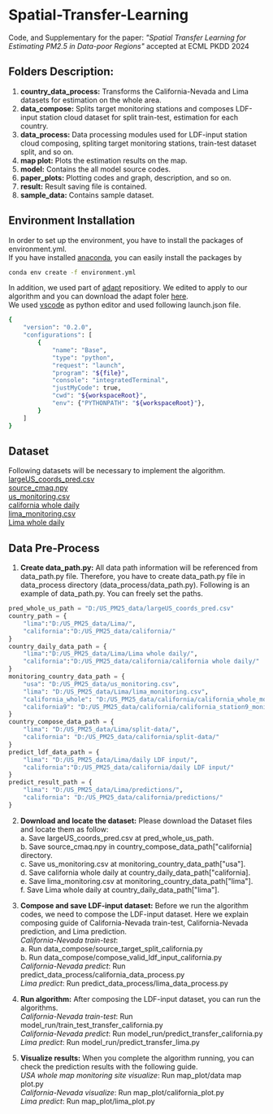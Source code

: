 # Spatial-Transfer-Learning
Code, and Supplementary for the paper: _"Spatial Transfer Learning for Estimating PM2.5 in Data-poor Regions"_ accepted at ECML PKDD 2024

## Folders Description:
1. **country_data_process:** Transforms the California-Nevada and Lima datasets for estimation on the whole area.
2. **data_compose:** Splits target monitoring stations and composes LDF-input station cloud dataset for split train-test, estimation for each country.
3. **data_process:** Data processing modules used for LDF-input station cloud composing, spliting target monitoring stations, train-test dataset split, and so on. 
4. **map plot:** Plots the estimation results on the map.
5. **model:** Contains the all model source codes.
6. **paper_plots:** Plotting codes and graph, description, and so on.
7. **result:** Result saving file is contained.
8. **sample_data:** Contains sample dataset.

## Environment Installation
In order to set up the environment, you have to install the packages of environment.yml. <br/>
If you have installed [anaconda](https://docs.anaconda.com/anaconda/install/), you can easily install the packages by 
```bash
conda env create -f environment.yml
```
In addition, we used part of [adapt](https://github.com/adapt-python/adapt) repositiory. We edited to apply to our algorithm and you can download the adapt foler [here](https://drive.google.com/file/d/1XT34iUAA6XZi49lVLAJHMlWdTT6E5rlB/view?usp=sharing). <br/>
We used [vscode](https://code.visualstudio.com/) as python editor and used following launch.json file.
```bash
{
    "version": "0.2.0",
    "configurations": [
        {
            "name": "Base",
            "type": "python",
            "request": "launch",
            "program": "${file}",
            "console": "integratedTerminal",
            "justMyCode": true,
            "cwd": "${workspaceRoot}",
            "env": {"PYTHONPATH": "${workspaceRoot}"},
        }
    ]
}
```
## Dataset
Following datasets will be necessary to implement the algorithm. <br/>
[largeUS_coords_pred.csv](https://drive.google.com/file/d/132FhxRaI3H_mZkZtPBxSKD4aFpFzdGGR/view?usp=sharing) <br/>
[source_cmaq.npy](https://drive.google.com/file/d/1wfJNV_rTtNlBENgCQpsdlZr6Xd1jFDky/view?usp=sharing) <br/>
[us_monitoring.csv](https://drive.google.com/file/d/1G_nd7PGVF51kL-PtJVYlrIQ1UBmhd0Vd/view?usp=drive_link) <br/>
[california whole daily](https://drive.google.com/file/d/1_2BYE8ARP3dN0GtQlSz7CtvDtKKNPB-w/view?usp=sharing) <br/>
[lima_monitoring.csv](https://drive.google.com/file/d/1m3vo-fdFPsI0nUxhewav0z3U-vlr4ENR/view?usp=sharing) <br/>
[Lima whole daily](https://drive.google.com/file/d/1lcxONNVTJFrL6tLatMSRkrjBq0CIR7WN/view?usp=sharing) <br/>

## Data Pre-Process
1. **Create data_path.py:** All data path information will be referenced from data_path.py file. Therefore, you have to create data_path.py file in data_process directory (data_process/data_path.py). Following is an example of data_path.py. You can freely set the paths.
```python
pred_whole_us_path = "D:/US_PM25_data/largeUS_coords_pred.csv"
country_path = {
    "lima":"D:/US_PM25_data/Lima/",
    "california":"D:/US_PM25_data/california/"
}
country_daily_data_path = {
    "lima":"D:/US_PM25_data/Lima/Lima whole daily/",
    "california":"D:/US_PM25_data/california/california whole daily/"
}
monitoring_country_data_path = {
    "usa": "D:/US_PM25_data/us_monitoring.csv",
    "lima": "D:/US_PM25_data/Lima/lima_monitoring.csv",
    "california_whole": "D:/US_PM25_data/california/california_whole_monitoring.csv",
    "california9": "D:/US_PM25_data/california/california_station9_monitoring.csv"
}
country_compose_data_path = {
    "lima": "D:/US_PM25_data/Lima/split-data/",
    "california": "D:/US_PM25_data/california/split-data/"
}
predict_ldf_data_path = {
    "lima": "D:/US_PM25_data/Lima/daily LDF input/",
    "california":"D:/US_PM25_data/california/daily LDF input/"
}
predict_result_path = {
    "lima": "D:/US_PM25_data/Lima/predictions/",
    "california": "D:/US_PM25_data/california/predictions/"
}
```

2. **Download and locate the dataset:** Please download the Dataset files and locate them as follow: <br/>
    a. Save largeUS_coords_pred.csv at pred_whole_us_path. <br/>
    b. Save source_cmaq.npy in country_compose_data_path["california] directory. <br/>
    c. Save us_monitoring.csv at monitoring_country_data_path["usa"]. <br/>
    d. Save california whole daily at country_daily_data_path["california]. <br/>
    e. Save lima_monitoring.csv at monitoring_country_data_path["lima"]. <br/>
    f. Save Lima whole daily at country_daily_data_path["lima"]. <br/>

3. **Compose and save LDF-input dataset:** Before we run the algorithm codes, we need to compose the LDF-input dataset. Here we explain composing guide of California-Nevada train-test, California-Nevada prediction, and Lima prediction. <br/>
    *California-Nevada train-test*: <br/>
        a. Run data_compose/source_target_split_california.py <br/>
        b. Run data_compose/compose_valid_ldf_input_california.py <br/>
    *California-Nevada predict*: Run predict_data_process/california_data_process.py <br/>
    *Lima predict*: Run predict_data_process/lima_data_process.py <br/>

4. **Run algorithm:** After composing the LDF-input dataset, you can run the algorithms. <br/>
    *California-Nevada train-test*: Run model_run/train_test_transfer_california.py <br/>
    *California-Nevada predict*: Run model_run/predict_transfer_california.py <br/>
    *Lima predict*: Run model_run/predict_transfer_lima.py <br/>

5. **Visualize results:** When you complete the algorithm running, you can check the prediction results with the following guide. <br/>
    *USA whole map monitoring site visualize*: Run map_plot/data map plot.py <br/>
    *California-Nevada visualize*: Run map_plot/california_plot.py <br/>
    *Lima predict*: Run map_plot/lima_plot.py <br/>
